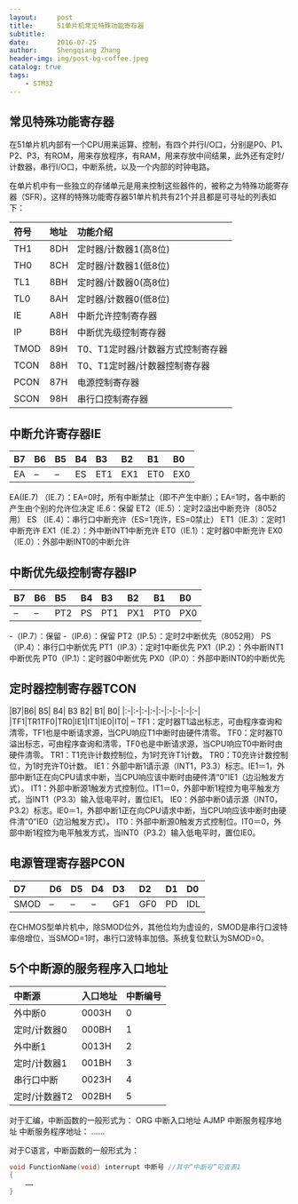```yaml
---
layout:     post
title:      51单片机常见特殊功能寄存器
subtitle:   
date:       2016-07-25
author:     Shengqiang Zhang
header-img: img/post-bg-coffee.jpeg
catalog: true
tags:
    - STM32
---
```


## 常见特殊功能寄存器
在51单片机内部有一个CPU用来运算、控制，有四个并行I/O口，分别是P0、P1、P2、P3，有ROM，用来存放程序，有RAM，用来存放中间结果，此外还有定时/计数器，串行I/O口，中断系统，以及一个内部的时钟电路。

在单片机中有一些独立的存储单元是用来控制这些器件的，被称之为特殊功能寄存器（SFR）。这样的特殊功能寄存器51单片机共有21个并且都是可寻址的列表如下：

|符号	|地址	|功能介绍|
|:----|:---|:-----|
|TH1	|8DH	|定时器/计数器1(高8位)|
|TH0	|8CH	|定时器/计数器1(低8位)|
|TL1	|8BH	|定时器/计数器0(高8位)|
|TL0	|8AH	|定时器/计数器0(低8位)|
|IE	  |A8H  	|中断允许控制寄存器|
|IP	|B8H	|中断优先级控制寄存器|
|TMOD	|89H	|T0、T1定时器/计数器方式控制寄存器|
|TCON	|88H	|T0、T1定时器/计数器控制寄存器|
|PCON	|87H	|电源控制寄存器|
|SCON	|98H	|串行口控制寄存器|

## 中断允许寄存器IE

|B7	|B6	|B5	|B4	|B3|B2|B1	|B0|
|:-|:-|:-|:-|:-|:-|:-|:-|
|EA	|–|	–	|ES|	ET1|	EX1|	ET0|	EX0|

EA(IE.7) （IE.7）：EA=0时，所有中断禁止（即不产生中断）；EA=1时，各中断的产生由个别的允许位决定
IE.6：保留
ET2（IE.5）：定时2溢出中断充许（8052用）
ES （IE.4）：串行口中断充许（ES=1充许，ES=0禁止）
ET1（IE.3）：定时1中断充许
EX1（IE.2）：外中断INT1中断充许
ET0（IE.1）：定时器0中断充许
EX0（IE.0）：外部中断INT0的中断允许

## 中断优先级控制寄存器IP

|B7	|B6	|B5	|B4	|B3|	B2|	B1|	B0|
|:-|:-|:-|:-|:-|:-|:-|:-|
|–|	–|	PT2|	PS|	PT1|	PX1|	PT0|	PX0|
-（IP.7）：保留
-（IP.6）：保留
PT2（IP.5）：定时2中断优先（8052用）
PS （IP.4）：串行口中断优先
PT1（IP.3）：定时1中断优先
PX1（IP.2）：外中断INT1中断优先
PT0（IP.1）：定时器0中断优先
PX0（IP.0）：外部中断INT0的中断优先

## 定时器控制寄存器TCON
|B7|B6|	B5|	B4|	B3	B2|	B1|	B0|
|:-|:-|:-|:-|:-|:-|:-|:-|:-|
|TF1|TR1TF0|TR0|IE1|IT1|IE0|IT0|
– TF1：定时器T1溢出标志，可由程序查询和清零，TF1也是中断请求源，当CPU响应T1中断时由硬件清零。
TF0：定时器T0溢出标志，可由程序查询和清零，TF0也是中断请求源，当CPU响应T0中断时由硬件清零。
TR1：T1充许计数控制位，为1时充许T1计数。
TR0：T0充许计数控制位，为1时充许T0计数。
IE1：外部中断1请示源（INT1，P3.3）标志。IE1＝1，外部中断1正在向CPU请求中断，当CPU响应该中断时由硬件清“0”IE1（边沿触发方式）。
IT1：外部中断源1触发方式控制位。IT1＝0，外部中断1程控为电平触发方式，当INT1（P3.3）输入低电平时，置位IE1。
IE0：外部中断0请示源（INT0，P3.2）标志。IE0＝1，外部中断1正在向CPU请求中断，当CPU响应该中断时由硬件清“0”IE0（边沿触发方式）。
IT0：外部中断源0触发方式控制位。IT0＝0，外部中断1程控为电平触发方式，当INT0（P3.2）输入低电平时，置位IE0。

## 电源管理寄存器PCON
|D7	|D6	|D5|	D4|	D3|	D2|	D1|	D0|
|:-|:-|:-|:-|:-|:-|:-|:-|
|SMOD|	–|	–|	–	|GF1|	GF0|	PD|	IDL|

在CHMOS型单片机中，除SMOD位外，其他位均为虚设的，SMOD是串行口波特率倍增位，当SMOD=1时，串行口波特率加倍。系统复位默认为SMOD=0。

## 5个中断源的服务程序入口地址
|中断源	|入口地址	|中断编号|
|:-|:-|:-|
|外中断0|	0003H|	0|
|定时/计数器0	|000BH	|1|
|外中断1|	0013H|	2|
|定时/计数器1|	001BH|	3|
|串行口中断|	0023H|	4|
|定时/计数器T2|	002BH|	5|
对于汇编，中断函数的一般形式为：
ORG 中断入口地址
AJMP 中断服务程序地址
中断服务程序地址：
……

对于C语言，中断函数的一般形式为：

```c
void FunctionName(void) interrupt 中断号 //其中“中断号”可查表1
{
    ……
}
```